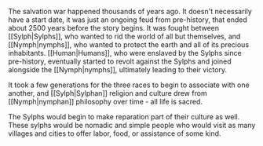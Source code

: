 The salvation war happened thousands of years ago. It doesn't necessarily have a start date, it was just an ongoing feud from pre-history, that ended about 2500 years before the story begins. It was fought between [[Sylph|Sylphs]], who wanted to rid the world of all but themselves, and [[Nymph|nymphs]], who wanted to protect the earth and all of its precious inhabitants. [[Human|Humans]], who were enslaved by the Sylphs since pre-history, eventually started to revolt against the Sylphs and joined alongside the [[Nymph|nymphs]], ultimately leading to their victory. 

It took a few generations for the three races to begin to associate with one another, and [[Sylph|Sylphan]] religion and culture drew from [[Nymph|nymphan]] philosophy over time - all life is sacred.

The Sylphs would begin to make reparation part of their culture as well. These sylphs would be nomadic and simple people who would visit as many villages and cities to offer labor, food, or assistance of some kind.